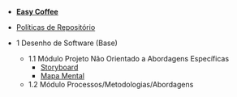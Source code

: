 - [<b>Easy Coffee</b>](/)
- [Políticas de Repositório](/politicas/politicas.md)

- 1 Desenho de Software (Base)
    - 1.1 Módulo Projeto Não Orientado a Abordagens Específicas
        - [Storyboard](/entrega1/desing_sprint/Storyboard.md)
        - [Mapa Mental](/entrega1/desing_sprint/mapa_mental.md)
    - 1.2 Módulo Processos/Metodologias/Abordagens

